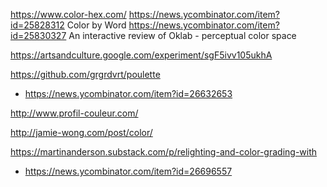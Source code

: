 
https://www.color-hex.com/
https://news.ycombinator.com/item?id=25828312 Color by Word
https://news.ycombinator.com/item?id=25830327 An interactive review of Oklab - perceptual color space

https://artsandculture.google.com/experiment/sgF5ivv105ukhA

https://github.com/grgrdvrt/poulette
* https://news.ycombinator.com/item?id=26632653

http://www.profil-couleur.com/

http://jamie-wong.com/post/color/

https://martinanderson.substack.com/p/relighting-and-color-grading-with
* https://news.ycombinator.com/item?id=26696557